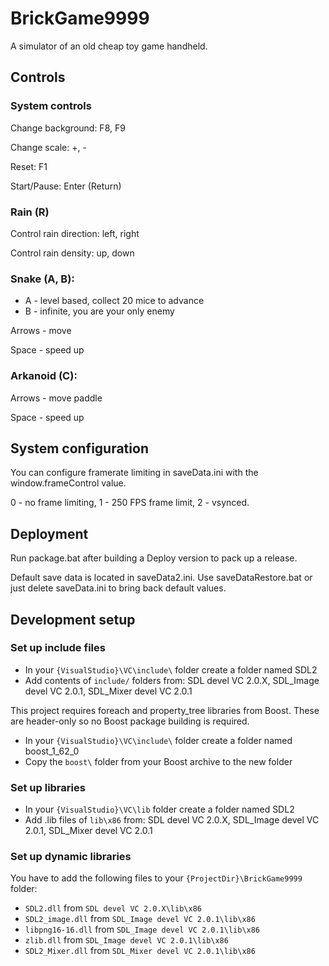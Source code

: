 # BrickGame9999

A simulator of an old cheap toy game handheld.

## Controls

### System controls

Change background: F8, F9

Change scale: +, -

Reset: F1

Start/Pause: Enter (Return)

### Rain (R)

Control rain direction: left, right

Control rain density: up, down

### Snake (A, B):
* A - level based, collect 20 mice to advance
* B - infinite, you are your only enemy

Arrows - move

Space - speed up

### Arkanoid (C):
Arrows - move paddle

Space - speed up

## System configuration

You can configure framerate limiting in saveData.ini with the window.frameControl value.

0 - no frame limiting, 1 - 250 FPS frame limit, 2 - vsynced.

## Deployment

Run package.bat after building a Deploy version to pack up a release.

Default save data is located in saveData2.ini. Use saveDataRestore.bat or just delete saveData.ini to bring back default values.

## Development setup

### Set up include files

* In your `{VisualStudio}\VC\include\` folder create a folder named SDL2
* Add contents of `include/` folders from: SDL devel VC 2.0.X, SDL_Image devel VC 2.0.1, SDL_Mixer devel VC 2.0.1

This project requires foreach and property_tree libraries from Boost. These are header-only so no Boost package building is required.

* In your `{VisualStudio}\VC\include\` folder create a folder named boost_1_62_0
* Copy the `boost\` folder from your Boost archive to the new folder

### Set up libraries

* In your `{VisualStudio}\VC\lib` folder create a folder named SDL2
* Add .lib files of `lib\x86` from: SDL devel VC 2.0.X, SDL_Image devel VC 2.0.1, SDL_Mixer devel VC 2.0.1

### Set up dynamic libraries

You have to add the following files to your `{ProjectDir}\BrickGame9999` folder:

* `SDL2.dll` from `SDL devel VC 2.0.X\lib\x86`
* `SDL2_image.dll` from `SDL_Image devel VC 2.0.1\lib\x86`
* `libpng16-16.dll` from `SDL_Image devel VC 2.0.1\lib\x86`
* `zlib.dll` from `SDL_Image devel VC 2.0.1\lib\x86`
* `SDL2_Mixer.dll` from `SDL_Mixer devel VC 2.0.1\lib\x86`
